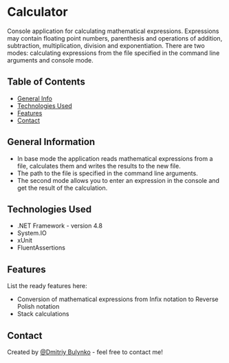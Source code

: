 # Calculator
Console application for calculating mathematical expressions. Expressions may contain floating point numbers, parenthesis and operations of addition, subtraction, multiplication, division and exponentiation.
There are two modes: calculating expressions from the file specified in the command line arguments and console mode.


## Table of Contents
* [General Info](#general-information)
* [Technologies Used](#technologies-used)
* [Features](#features)
* [Contact](#contact)


## General Information
- In base mode the application reads mathematical expressions from a file, calculates them and writes the results to the new file.
- The path to the file is specified in the command line arguments.
- The second mode allows you to enter an expression in the console and get the result of the calculation.


## Technologies Used
- .NET Framework - version 4.8
- System.IO
- xUnit
- FluentAssertions


## Features
List the ready features here:
- Conversion of mathematical expressions from Infix notation to Reverse Polish notation
- Stack calculations


## Contact
Created by [@Dmitriy Bulynko](https://linkedin.com/in/дмитрий-булынко-10bb53227) - feel free to contact me!
